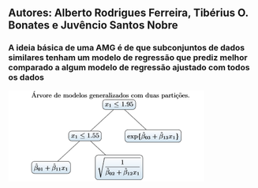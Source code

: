 ## Autores: Alberto Rodrigues Ferreira, Tibérius O. Bonates e Juvêncio Santos Nobre
### A ideia básica de uma AMG é de que subconjuntos de dados similares tenham um modelo de regressão que prediz melhor comparado a algum modelo de regressão ajustado com todos os dados


![tree](./images/arvore.png)